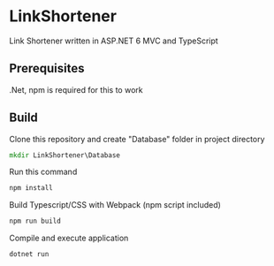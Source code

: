 # LinkShortener
Link Shortener written in ASP.NET 6 MVC and TypeScript
## Prerequisites
.Net, npm is required for this to work
## Build
Clone this repository and create "Database" folder in project directory
```bat
mkdir LinkShortener\Database
```
Run this command
```bat
npm install
```
Build Typescript/CSS with Webpack (npm script included)
```bat
npm run build
```
Compile and execute application
```bat
dotnet run
```
